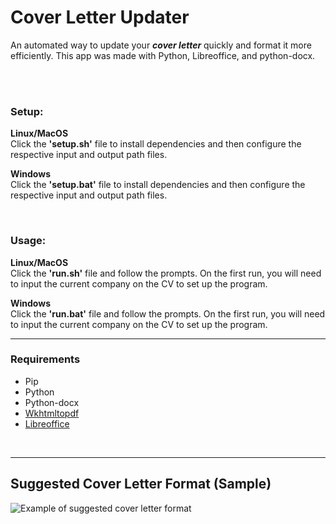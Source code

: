 # Cover Letter Updater

An automated way to update your ***cover letter*** quickly and format it more efficiently. This app was made with Python, Libreoffice, and python-docx.

<br><br>

### Setup:
**Linux/MacOS**
<br>Click the **'setup.sh'** file to install dependencies and then configure the respective input and output path files.

**Windows**
<br>Click the **'setup.bat'** file to install dependencies and then configure the respective input and output path files.

<br>

### Usage:
**Linux/MacOS**
<br>Click the **'run.sh'** file and follow the prompts. On the first run, you will need to input the current company on the CV to set up the program.

**Windows**
<br>Click the **'run.bat'** file and follow the prompts. On the first run, you will need to input the current company on the CV to set up the program.

---

### Requirements
* Pip
* Python
* Python-docx
* [Wkhtmltopdf](https://wkhtmltopdf.org/downloads.html)
* [Libreoffice](https://www.libreoffice.org/download/download-libreoffice/)

<br>

***

## Suggested Cover Letter Format (Sample)

![Example of suggested cover letter  format](https://cresuma.com/career-guides/content/images/2022/01/software-engineer-cover-letter-template-4.png)